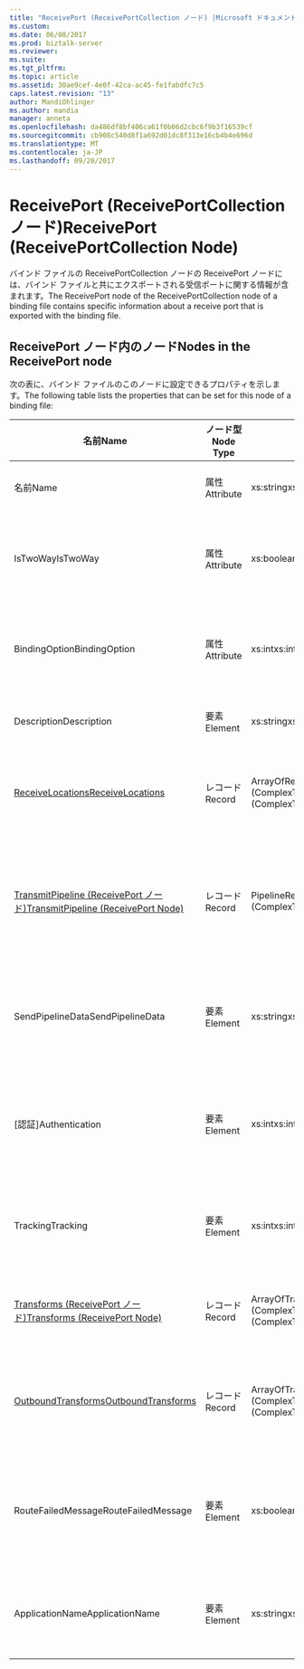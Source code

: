 ```yaml
---
title: "ReceivePort (ReceivePortCollection ノード) |Microsoft ドキュメント"
ms.custom: 
ms.date: 06/08/2017
ms.prod: biztalk-server
ms.reviewer: 
ms.suite: 
ms.tgt_pltfrm: 
ms.topic: article
ms.assetid: 30ae9cef-4e0f-42ca-ac45-fe1fabdfc7c5
caps.latest.revision: "13"
author: MandiOhlinger
ms.author: mandia
manager: anneta
ms.openlocfilehash: da486df8bf406ca61f0b06d2cbc6f9b3f16539cf
ms.sourcegitcommit: cb908c540d8f1a692d01dc8f313e16cb4b4e696d
ms.translationtype: MT
ms.contentlocale: ja-JP
ms.lasthandoff: 09/20/2017
---
```

# <a name="receiveport-receiveportcollection-node"></a><span data-ttu-id="312ed-102">ReceivePort (ReceivePortCollection ノード)</span><span class="sxs-lookup"><span data-stu-id="312ed-102">ReceivePort (ReceivePortCollection Node)</span></span>
<span data-ttu-id="312ed-103">バインド ファイルの ReceivePortCollection ノードの ReceivePort ノードには、バインド ファイルと共にエクスポートされる受信ポートに関する情報が含まれます。</span><span class="sxs-lookup"><span data-stu-id="312ed-103">The ReceivePort node of the ReceivePortCollection node of a binding file contains specific information about a receive port that is exported with the binding file.</span></span>  
  
## <a name="nodes-in-the-receiveport-node"></a><span data-ttu-id="312ed-104">ReceivePort ノード内のノード</span><span class="sxs-lookup"><span data-stu-id="312ed-104">Nodes in the ReceivePort node</span></span>  
 <span data-ttu-id="312ed-105">次の表に、バインド ファイルのこのノードに設定できるプロパティを示します。</span><span class="sxs-lookup"><span data-stu-id="312ed-105">The following table lists the properties that can be set for this node of a binding file:</span></span>  
  
|<span data-ttu-id="312ed-106">**名前**</span><span class="sxs-lookup"><span data-stu-id="312ed-106">**Name**</span></span>|<span data-ttu-id="312ed-107">**ノード型**</span><span class="sxs-lookup"><span data-stu-id="312ed-107">**Node Type**</span></span>|<span data-ttu-id="312ed-108">**データ型**</span><span class="sxs-lookup"><span data-stu-id="312ed-108">**Data Type**</span></span>|<span data-ttu-id="312ed-109">**Description**</span><span class="sxs-lookup"><span data-stu-id="312ed-109">**Description**</span></span>|<span data-ttu-id="312ed-110">**制限**</span><span class="sxs-lookup"><span data-stu-id="312ed-110">**Restrictions**</span></span>|<span data-ttu-id="312ed-111">**コメント**</span><span class="sxs-lookup"><span data-stu-id="312ed-111">**Comments**</span></span>|  
|--------------|-------------------|-------------------|---------------------|----------------------|------------------|  
|<span data-ttu-id="312ed-112">名前</span><span class="sxs-lookup"><span data-stu-id="312ed-112">Name</span></span>|<span data-ttu-id="312ed-113">属性</span><span class="sxs-lookup"><span data-stu-id="312ed-113">Attribute</span></span>|<span data-ttu-id="312ed-114">xs:string</span><span class="sxs-lookup"><span data-stu-id="312ed-114">xs:string</span></span>|<span data-ttu-id="312ed-115">受信ポートの名前を指定します。</span><span class="sxs-lookup"><span data-stu-id="312ed-115">Specifies the name of the receive port.</span></span>|<span data-ttu-id="312ed-116">任意</span><span class="sxs-lookup"><span data-stu-id="312ed-116">Not required</span></span>|<span data-ttu-id="312ed-117">既定値: 空</span><span class="sxs-lookup"><span data-stu-id="312ed-117">Default value: empty</span></span>|  
|<span data-ttu-id="312ed-118">IsTwoWay</span><span class="sxs-lookup"><span data-stu-id="312ed-118">IsTwoWay</span></span>|<span data-ttu-id="312ed-119">属性</span><span class="sxs-lookup"><span data-stu-id="312ed-119">Attribute</span></span>|<span data-ttu-id="312ed-120">xs:boolean</span><span class="sxs-lookup"><span data-stu-id="312ed-120">xs:boolean</span></span>|<span data-ttu-id="312ed-121">受信ポートが一方向か、要求 - 応答 (双方向) かを指定します。</span><span class="sxs-lookup"><span data-stu-id="312ed-121">Specifies whether the receive port is one way or is request-response (two way).</span></span>|<span data-ttu-id="312ed-122">必須</span><span class="sxs-lookup"><span data-stu-id="312ed-122">Required</span></span>|<span data-ttu-id="312ed-123">既定値: なし</span><span class="sxs-lookup"><span data-stu-id="312ed-123">Default value: none</span></span><br /><br /> <span data-ttu-id="312ed-124">使用できる値は、 **MSBTS_SendPort.IsTwoWay プロパティ (WMI)**[!INCLUDE[ui-guidance-developers-reference](../includes/ui-guidance-developers-reference.md)]</span><span class="sxs-lookup"><span data-stu-id="312ed-124">Possible values are in the **MSBTS_SendPort.IsTwoWay Property (WMI)** [!INCLUDE[ui-guidance-developers-reference](../includes/ui-guidance-developers-reference.md)]</span></span>|  
|<span data-ttu-id="312ed-125">BindingOption</span><span class="sxs-lookup"><span data-stu-id="312ed-125">BindingOption</span></span>|<span data-ttu-id="312ed-126">属性</span><span class="sxs-lookup"><span data-stu-id="312ed-126">Attribute</span></span>|<span data-ttu-id="312ed-127">xs:int</span><span class="sxs-lookup"><span data-stu-id="312ed-127">xs:int</span></span>|<span data-ttu-id="312ed-128">オーケストレーション ポートのバインドの種類を指定します。</span><span class="sxs-lookup"><span data-stu-id="312ed-128">Specifies the type of binding for the orchestration port.</span></span>|<span data-ttu-id="312ed-129">必須</span><span class="sxs-lookup"><span data-stu-id="312ed-129">Required</span></span>|<span data-ttu-id="312ed-130">既定値: なし</span><span class="sxs-lookup"><span data-stu-id="312ed-130">Default value: none</span></span><br /><br /> <span data-ttu-id="312ed-131">使用できる値は、 **Microsoft.BizTalk.ExplorerOM.BindingType**列挙します。</span><span class="sxs-lookup"><span data-stu-id="312ed-131">Possible values are in the **Microsoft.BizTalk.ExplorerOM.BindingType** enumeration.</span></span>|  
|<span data-ttu-id="312ed-132">Description</span><span class="sxs-lookup"><span data-stu-id="312ed-132">Description</span></span>|<span data-ttu-id="312ed-133">要素</span><span class="sxs-lookup"><span data-stu-id="312ed-133">Element</span></span>|<span data-ttu-id="312ed-134">xs:string</span><span class="sxs-lookup"><span data-stu-id="312ed-134">xs:string</span></span>|<span data-ttu-id="312ed-135">受信ポートの説明を指定します。</span><span class="sxs-lookup"><span data-stu-id="312ed-135">Specifies a description for the receive port.</span></span>|<span data-ttu-id="312ed-136">必須</span><span class="sxs-lookup"><span data-stu-id="312ed-136">Required</span></span>|<span data-ttu-id="312ed-137">既定値: 空</span><span class="sxs-lookup"><span data-stu-id="312ed-137">Default value: empty</span></span>|  
|[<span data-ttu-id="312ed-138">ReceiveLocations</span><span class="sxs-lookup"><span data-stu-id="312ed-138">ReceiveLocations</span></span>](../core/receivelocations-receiveport-node.md)|<span data-ttu-id="312ed-139">レコード</span><span class="sxs-lookup"><span data-stu-id="312ed-139">Record</span></span>|<span data-ttu-id="312ed-140">ArrayOfReceiveLocation (ComplexType)</span><span class="sxs-lookup"><span data-stu-id="312ed-140">ArrayOfReceiveLocation (ComplexType)</span></span>|<span data-ttu-id="312ed-141">この受信ポートに関連付けられている受信場所のコンテナー ノードです。</span><span class="sxs-lookup"><span data-stu-id="312ed-141">Container node for the receive locations associated with this receive port.</span></span>|<span data-ttu-id="312ed-142">任意</span><span class="sxs-lookup"><span data-stu-id="312ed-142">Not required.</span></span>|<span data-ttu-id="312ed-143">既定値: なし</span><span class="sxs-lookup"><span data-stu-id="312ed-143">Default value: none</span></span>|  
|[<span data-ttu-id="312ed-144">TransmitPipeline (ReceivePort ノード)</span><span class="sxs-lookup"><span data-stu-id="312ed-144">TransmitPipeline (ReceivePort Node)</span></span>](../core/transmitpipeline-receiveport-node.md)|<span data-ttu-id="312ed-145">レコード</span><span class="sxs-lookup"><span data-stu-id="312ed-145">Record</span></span>|<span data-ttu-id="312ed-146">PipelineRef (ComplexType)</span><span class="sxs-lookup"><span data-stu-id="312ed-146">PipelineRef (ComplexType)</span></span>|<span data-ttu-id="312ed-147">受信ポートが双方向受信ポートである場合に、受信ポートに関連付けられている送信パイプラインを指定します。</span><span class="sxs-lookup"><span data-stu-id="312ed-147">Specifies the send pipeline associated with the receive port if the receive port is a two way receive port.</span></span>|<span data-ttu-id="312ed-148">任意</span><span class="sxs-lookup"><span data-stu-id="312ed-148">Not required</span></span>|<span data-ttu-id="312ed-149">既定値: なし</span><span class="sxs-lookup"><span data-stu-id="312ed-149">Default value: none</span></span>|  
|<span data-ttu-id="312ed-150">SendPipelineData</span><span class="sxs-lookup"><span data-stu-id="312ed-150">SendPipelineData</span></span>|<span data-ttu-id="312ed-151">要素</span><span class="sxs-lookup"><span data-stu-id="312ed-151">Element</span></span>|<span data-ttu-id="312ed-152">xs:string</span><span class="sxs-lookup"><span data-stu-id="312ed-152">xs:string</span></span>|<span data-ttu-id="312ed-153">パイプラインの使用で、このインスタンスに固有のカスタム構成を指定します。</span><span class="sxs-lookup"><span data-stu-id="312ed-153">Specifies the custom configuration specific to this instance of the usage of the pipeline.</span></span>|<span data-ttu-id="312ed-154">任意</span><span class="sxs-lookup"><span data-stu-id="312ed-154">Not required</span></span>|<span data-ttu-id="312ed-155">既定値: 空です。</span><span class="sxs-lookup"><span data-stu-id="312ed-155">Default value: empty.</span></span>|  
|<span data-ttu-id="312ed-156">[認証]</span><span class="sxs-lookup"><span data-stu-id="312ed-156">Authentication</span></span>|<span data-ttu-id="312ed-157">要素</span><span class="sxs-lookup"><span data-stu-id="312ed-157">Element</span></span>|<span data-ttu-id="312ed-158">xs:int</span><span class="sxs-lookup"><span data-stu-id="312ed-158">xs:int</span></span>|<span data-ttu-id="312ed-159">この受信ポートで認証が必要かどうかを示す列挙値を指定します。</span><span class="sxs-lookup"><span data-stu-id="312ed-159">Specifies an enumeration value indicating whether authentication is needed at this receive port.</span></span>|<span data-ttu-id="312ed-160">必須</span><span class="sxs-lookup"><span data-stu-id="312ed-160">Required</span></span>|<span data-ttu-id="312ed-161">既定値: なし</span><span class="sxs-lookup"><span data-stu-id="312ed-161">Default value: none</span></span><br /><br /> <span data-ttu-id="312ed-162">使用できる値は、 **Microsoft.BizTalk.ExplorerOM.AuthenticationType**列挙します。</span><span class="sxs-lookup"><span data-stu-id="312ed-162">Possible values are in the **Microsoft.BizTalk.ExplorerOM.AuthenticationType** enumeration.</span></span>|  
|<span data-ttu-id="312ed-163">Tracking</span><span class="sxs-lookup"><span data-stu-id="312ed-163">Tracking</span></span>|<span data-ttu-id="312ed-164">要素</span><span class="sxs-lookup"><span data-stu-id="312ed-164">Element</span></span>|<span data-ttu-id="312ed-165">xs:int</span><span class="sxs-lookup"><span data-stu-id="312ed-165">xs:int</span></span>|<span data-ttu-id="312ed-166">受信ポートのドキュメント追跡のレベルを指定します。</span><span class="sxs-lookup"><span data-stu-id="312ed-166">Specifies the level of document tracking for the receive port</span></span>|<span data-ttu-id="312ed-167">必須</span><span class="sxs-lookup"><span data-stu-id="312ed-167">Required</span></span>|<span data-ttu-id="312ed-168">既定値: なし</span><span class="sxs-lookup"><span data-stu-id="312ed-168">Default value: none</span></span><br /><br /> <span data-ttu-id="312ed-169">使用できる値は、 **Microsoft.BizTalk.ExplorerOM.TrackingTypes**列挙します。</span><span class="sxs-lookup"><span data-stu-id="312ed-169">Possible values are in the **Microsoft.BizTalk.ExplorerOM.TrackingTypes** enumeration.</span></span>|  
|[<span data-ttu-id="312ed-170">Transforms (ReceivePort ノード)</span><span class="sxs-lookup"><span data-stu-id="312ed-170">Transforms (ReceivePort Node)</span></span>](../core/transforms-receiveport-node.md)|<span data-ttu-id="312ed-171">レコード</span><span class="sxs-lookup"><span data-stu-id="312ed-171">Record</span></span>|<span data-ttu-id="312ed-172">ArrayOfTransform (ComplexType)</span><span class="sxs-lookup"><span data-stu-id="312ed-172">ArrayOfTransform (ComplexType)</span></span>|<span data-ttu-id="312ed-173">一方向受信ポートの受信変換のコレクションを指定します。</span><span class="sxs-lookup"><span data-stu-id="312ed-173">Specifies the collection of inbound transforms of a one way receive port.</span></span>|<span data-ttu-id="312ed-174">任意</span><span class="sxs-lookup"><span data-stu-id="312ed-174">Not required</span></span>|<span data-ttu-id="312ed-175">既定値: なし</span><span class="sxs-lookup"><span data-stu-id="312ed-175">Default value: none</span></span>|  
|[<span data-ttu-id="312ed-176">OutboundTransforms</span><span class="sxs-lookup"><span data-stu-id="312ed-176">OutboundTransforms</span></span>](../core/outboundtransforms-receiveport-node.md)|<span data-ttu-id="312ed-177">レコード</span><span class="sxs-lookup"><span data-stu-id="312ed-177">Record</span></span>|<span data-ttu-id="312ed-178">ArrayOfTransform (ComplexType)</span><span class="sxs-lookup"><span data-stu-id="312ed-178">ArrayOfTransform (ComplexType)</span></span>|<span data-ttu-id="312ed-179">双方向受信ポートのドキュメントに適用する送信変換のコレクションを指定します。</span><span class="sxs-lookup"><span data-stu-id="312ed-179">Specifies the collection of outbound transforms to apply to documents on a two-way receive port</span></span>|<span data-ttu-id="312ed-180">任意</span><span class="sxs-lookup"><span data-stu-id="312ed-180">Not required</span></span>|<span data-ttu-id="312ed-181">既定値: なし</span><span class="sxs-lookup"><span data-stu-id="312ed-181">Default value: none</span></span>|  
|<span data-ttu-id="312ed-182">RouteFailedMessage</span><span class="sxs-lookup"><span data-stu-id="312ed-182">RouteFailedMessage</span></span>|<span data-ttu-id="312ed-183">要素</span><span class="sxs-lookup"><span data-stu-id="312ed-183">Element</span></span>|<span data-ttu-id="312ed-184">xs:boolean</span><span class="sxs-lookup"><span data-stu-id="312ed-184">xs:boolean</span></span>|<span data-ttu-id="312ed-185">失敗したメッセージを失敗したメッセージのサブスクライバーにルーティングするかどうかを指定します。</span><span class="sxs-lookup"><span data-stu-id="312ed-185">Specifies whether or not failed messages are routed to failed message subscribers.</span></span>|<span data-ttu-id="312ed-186">必須</span><span class="sxs-lookup"><span data-stu-id="312ed-186">Required</span></span>|<span data-ttu-id="312ed-187">既定値: なし</span><span class="sxs-lookup"><span data-stu-id="312ed-187">Default value: none</span></span><br /><br /> <span data-ttu-id="312ed-188">使用できる値は、 **MSBTS_SendPort.RouteFailedMessage プロパティ (WMI)**[!INCLUDE[ui-guidance-developers-reference](../includes/ui-guidance-developers-reference.md)]</span><span class="sxs-lookup"><span data-stu-id="312ed-188">Possible values are in the **MSBTS_SendPort.RouteFailedMessage Property (WMI)** [!INCLUDE[ui-guidance-developers-reference](../includes/ui-guidance-developers-reference.md)]</span></span>|  
|<span data-ttu-id="312ed-189">ApplicationName</span><span class="sxs-lookup"><span data-stu-id="312ed-189">ApplicationName</span></span>|<span data-ttu-id="312ed-190">要素</span><span class="sxs-lookup"><span data-stu-id="312ed-190">Element</span></span>|<span data-ttu-id="312ed-191">xs:string</span><span class="sxs-lookup"><span data-stu-id="312ed-191">xs:string</span></span>|<span data-ttu-id="312ed-192">受信ポートに関連付けられているアプリケーションの名前を指定します。</span><span class="sxs-lookup"><span data-stu-id="312ed-192">Specifies the name of the application associated with the receive port.</span></span>|<span data-ttu-id="312ed-193">必須</span><span class="sxs-lookup"><span data-stu-id="312ed-193">Required</span></span>|<span data-ttu-id="312ed-194">既定値: 空</span><span class="sxs-lookup"><span data-stu-id="312ed-194">Default value: empty</span></span><br /><br /> <span data-ttu-id="312ed-195">使用できる値は、 **ISSOMapping インターフェイス (COM)**[!INCLUDE[ui-guidance-developers-reference](../includes/ui-guidance-developers-reference.md)]</span><span class="sxs-lookup"><span data-stu-id="312ed-195">Possible values are in the **ISSOMapping Interface (COM)** [!INCLUDE[ui-guidance-developers-reference](../includes/ui-guidance-developers-reference.md)]</span></span>|